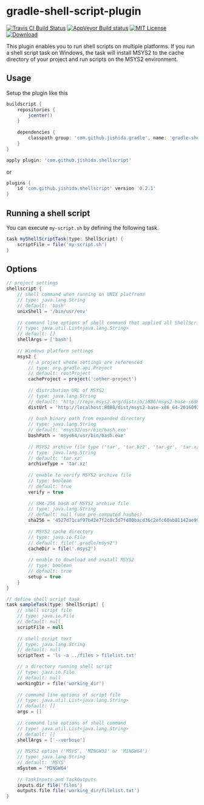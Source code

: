gradle-shell-script-plugin
==========================

[![Travis CI Build Status](https://travis-ci.org/jishida/gradle-shell-script-plugin.svg?branch=master)](https://travis-ci.org/jishida/gradle-shell-script-plugin)
[![AppVeyor Build status](https://ci.appveyor.com/api/projects/status/x3xrgsne0qixmyrb/branch/master?svg=true)](https://ci.appveyor.com/project/jishida/gradle-shell-script-plugin/branch/master)
[![MIT License](http://img.shields.io/badge/license-MIT-blue.svg)](LICENSE)
[![Download](https://api.bintray.com/packages/jishida/maven/gradle-shell-script-plugin/images/download.svg) ](https://bintray.com/jishida/maven/gradle-shell-script-plugin/_latestVersion)


This plugin enables you to run shell scripts on multiple platforms. If you run
a shell script task on Windows, the task will install MSYS2 to the cache
directory of your project and run scripts on the MSYS2 environment.

## Usage
Setup the plugin like this
```gradle
buildscript {
    repositories {
        jcenter()
    }
    
    dependencies {
        classpath group: 'com.github.jishida.gradle', name: 'gradle-shell-script-plugin', version: '0.2.1'
    }
}

apply plugin: 'com.github.jishida.shellscript'
```
or
```gradle
plugins {
    id 'com.github.jishida.shellscript' version '0.2.1'
}
```
## Running a shell script
You can execute `my-script.sh` by defining the following task.
```gradle
task myShellScriptTask(type: ShellScript) {
    scriptFile = file('my-script.sh')
}
```
## Options

```gradle
// project settings
shellscript {
    // shell command when running on UNIX platfroms
    // type: java.lang.String
    // default: 'bash'
    unixShell = '/bin/usr/env'
    
    // command line options of shell command that applied all ShellScript tasks
    // type: java.util.List<java.lang.String>
    // default: []
    shellArgs = ['bash']
    
    // Windows platform settings
    msys2 {
        // a project whose settings are referenced
        // type: org.gradle.api.Project
        // default: rootProject
        cacheProject = project(':other-project')
        
        // distribution URL of MSYS2
        // type: java.lang.String
        // default: 'http://repo.msys2.org/distrib/i686/msys2-base-i686-20161025.tar.xz'
        distUrl = 'http://localhost:8080/dist/msys2-base-x86_64-20160921.tar.xz'
        
        // bash binary path from expanded directory
        // type: java.lang.String
        // default: 'msys32/usr/bin/bash.exe'
        bashPath = 'msys64/usr/bin/bash.exe'
        
        // MSYS2 archive file type ('tar', 'tar.bz2', 'tar.gz', 'tar.xz' or 'zip')
        // type: java.lang.String
        // default: 'tar.xz'
        archiveType = 'tar.xz'
        
        // enable to verify MSYS2 archive file
        // type: boolean
        // default: true
        verify = true
        
        // SHA-256 hash of MSYS2 archive file
        // type: java.lang.String
        // default: null (use pre-computed hashes)
        sha256 = '4527d71caf97b42e7f2c0c3d7fd80bacd36c2efc60ab81142ae9943ce3470e31'
        
        // MSYS2 cache directory
        // type: java.io.File
        // default: file('.gradle/msys2')
        cacheDir = file('.msys2')
        
        // enable to download and install MSYS2
        // type: boolean
        // default: true
        setup = true
    }
}

// define shell script task
task sampleTask(type: ShellScript) {    
    // shell script file
    // type: java.io.File
    // default: null
    scriptFile = null
    
    // shell script text
    // type: java.lang.String
    // default: null
    scriptText = 'ls -a ../files > filelist.txt'

    // a directory running shell script
    // type: java.io.File
    // default: null
    workingDir = file('working_dir')
    
    // command line options of script file
    // type: java.util.List<java.lang.String>
    // default: []
    args = []
    
    // command line options of shell command
    // type: java.util.List<java.lang.String>
    // default: []
    shellArgs = ['--verbose']
    
    // MSYS2 option ('MSYS', 'MINGW32' or 'MINGW64')
    // type: java.lang.String
    // default: 'MSYS'
    mSystem = 'MINGW64'
    
    // TaskInputs and TaskOutputs
    inputs.dir file('files')
    outputs.file file('working_dir/filelist.txt')
}
```